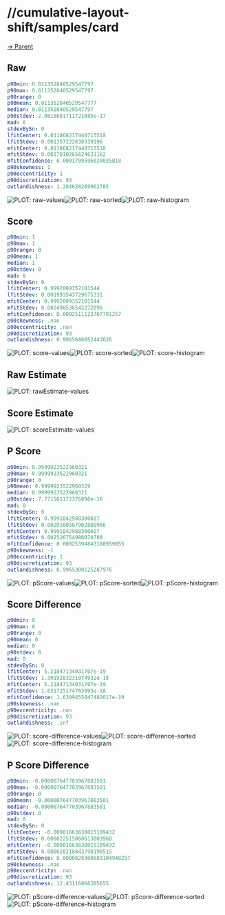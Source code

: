 
# //cumulative-layout-shift/samples/card

[→ Parent](../..)


## Raw


```yaml
p90min: 0.011352840529547797
p90max: 0.011352840529547797
p90range: 0
p90mean: 0.011352840529547777
median: 0.011352840529547797
p90stdev: 2.0816681711721685e-17
mad: 0
stdevBySn: 0
lfitCenter: 0.011868217440713518
lfitStdev: 0.001357222830339196
mfitCenter: 0.011868217440713518
mfitStdev: 0.0017010265624631162
mfitConfidence: 0.0001709596020035818
p90skewness: 1
p90eccentricity: 1
p90discretization: 93
outlandishness: 1.204628269962785

```

![PLOT: raw-values](./raw/values.svg)![PLOT: raw-sorted](./raw/sorted.svg)![PLOT: raw-histogram](./raw/histogram.svg)
## Score


```yaml
p90min: 1
p90max: 1
p90range: 0
p90mean: 1
median: 1
p90stdev: 0
mad: 0
stdevBySn: 0
lfitCenter: 0.9992009352101544
lfitStdev: 0.001993543729675331
mfitCenter: 0.9992009352101544
mfitStdev: 0.002498536542272896
mfitConfidence: 0.0002511123707791257
p90skewness: .nan
p90eccentricity: .nan
p90discretization: 93
outlandishness: 0.9965686052443626

```

![PLOT: score-values](./score/values.svg)![PLOT: score-sorted](./score/sorted.svg)![PLOT: score-histogram](./score/histogram.svg)
## Raw Estimate

![PLOT: rawEstimate-values](./rawEstimate/values.svg)
## Score Estimate

![PLOT: scoreEstimate-values](./scoreEstimate/values.svg)
## P Score


```yaml
p90min: 0.9999923522960321
p90max: 0.9999923522960321
p90range: 0
p90mean: 0.9999923522960329
median: 0.9999923522960321
p90stdev: 7.771561172376096e-16
mad: 0
stdevBySn: 0
lfitCenter: 0.9991842988300027
lfitStdev: 0.0020160587902888966
mfitCenter: 0.9991842988300027
mfitStdev: 0.002526754986070788
mfitConfidence: 0.00025394843108959055
p90skewness: -1
p90eccentricity: 1
p90discretization: 93
outlandishness: 0.9965300125287976

```

![PLOT: pScore-values](./pScore/values.svg)![PLOT: pScore-sorted](./pScore/sorted.svg)![PLOT: pScore-histogram](./pScore/histogram.svg)
## Score Difference


```yaml
p90min: 0
p90max: 0
p90range: 0
p90mean: 0
median: 0
p90stdev: 0
mad: 0
stdevBySn: 0
lfitCenter: 5.21847134031707e-19
lfitStdev: 1.3019283231074932e-18
mfitCenter: 5.21847134031707e-19
mfitStdev: 1.631725174763995e-18
mfitConfidence: 1.6399455047482617e-19
p90skewness: .nan
p90eccentricity: .nan
p90discretization: 93
outlandishness: .inf

```

![PLOT: score-difference-values](./score-difference/values.svg)![PLOT: score-difference-sorted](./score-difference/sorted.svg)![PLOT: score-difference-histogram](./score-difference/histogram.svg)
## P Score Difference


```yaml
p90min: -0.000007647703967883501
p90max: -0.000007647703967883501
p90range: 0
p90mean: -0.000007647703967883501
median: -0.000007647703967883501
p90stdev: 0
mad: 0
stdevBySn: 0
lfitCenter: -0.00001663638015189432
lfitStdev: 0.000022515060613803968
mfitCenter: -0.00001663638015189432
mfitStdev: 0.000028218443798190515
mfitConfidence: 0.0000028360603104948257
p90skewness: .nan
p90eccentricity: .nan
p90discretization: 93
outlandishness: 12.43116066305655

```

![PLOT: pScore-difference-values](./pScore-difference/values.svg)![PLOT: pScore-difference-sorted](./pScore-difference/sorted.svg)![PLOT: pScore-difference-histogram](./pScore-difference/histogram.svg)